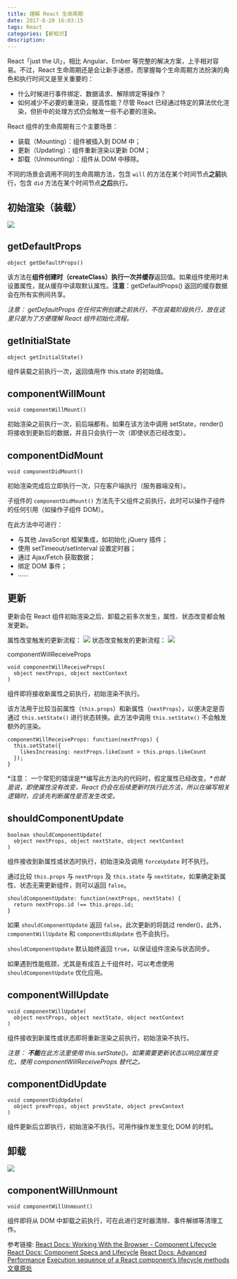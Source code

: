 ```yaml
---
title: 理解 React 生命周期
date: 2017-8-20 16:03:15
tags: React
categories: [新知识]
description:
---
```


React「just the UI」，相比 Angular、Ember 等完整的解决方案，上手相对容易。不过，React 生命周期还是会让新手迷惑，而掌握每个生命周期方法扮演的角色和执行时间又是至关重要的：
- 什么时候进行事件绑定、数据请求、解除绑定等操作？
- 如何减少不必要的重渲染，提高性能？尽管 React 已经通过特定的算法优化渲染，但折中的处理方式仍会触发一些不必要的渲染。

React 组件的生命周期有三个主要场景：
- 装载（Mounting）：组件被插入到 DOM 中；
- 更新（Updating）：组件重新渲染以更新 DOM；
- 卸载（Unmounting）：组件从 DOM 中移除。

不同的场景会调用不同的生命周期方法，包含 `will` 的方法在某个时间节点**之前**执行，包含 `did` 方法在某个时间节点**之后**执行。

## 初始渲染（装载）
![](./box/Pic/initialMount.svg)
## getDefaultProps
```
object getDefaultProps()
```
该方法在**组件创建时（createClass）执行一次并缓存**返回值。如果组件使用时未设置属性，就从缓存中读取默认属性。**注意**：getDefaultProps() 返回的缓存数据会在所有实例间共享。

*注意：
getDefaultProps 在任何实例创建之前执行，不在装载阶段执行，放在这里只是为了方便理解 React 组件初始化流程。*

## getInitialState
```
object getInitialState()
```
组件装载之前执行一次，返回值用作 this.state 的初始值。

## componentWillMount
```
void componentWillMount()
```
初始渲染之前执行一次，前后端都有。如果在该方法中调用 setState，render() 将接收到更新后的数据，并且只会执行一次（即使状态已经改变）。

## componentDidMount
```
void componentDidMount()
```
初始渲染完成后立即执行一次，只在客户端执行（服务器端没有）。

子组件的 `componentDidMount()` 方法先于父组件之前执行，此时可以操作子组件的任何引用（如操作子组件 DOM）。

在此方法中可进行：

- 与其他 JavaScript 框架集成，如初始化 jQuery 插件；
- 使用 setTimeout/setInterval 设置定时器；
- 通过 Ajax/Fetch 获取数据；
- 绑定 DOM 事件；
- ……

## 更新
更新会在 React 组件初始渲染之后、卸载之前多次发生，属性、状态改变都会触发更新。

属性改变触发的更新流程：
![](./box/Pic/propsChange.svg)
状态改变触发的更新流程：
![](./box/Pic/stateChange.svg)

componentWillReceiveProps
```
void componentWillReceiveProps(
  object nextProps, object nextContext
)
```
组件即将接收新属性之前执行，初始渲染不执行。

该方法用于比较当前属性（`this.props`）和新属性（`nextProps`），以便决定是否通过 `this.setState()` 进行状态转换。此方法中调用 `this.setState()` 不会触发额外的渲染。
```
componentWillReceiveProps: function(nextProps) {
  this.setState({
    likesIncreasing: nextProps.likeCount > this.props.likeCount
  });
}
```

*注意：
一个常犯的错误是**编写此方法内的代码时，假定属性已经改变。**也就是说，即使属性没有改变，React 仍会在后续更新时执行此方法，所以在编写相关逻辑时，应该先判断属性是否发生改变。*

## shouldComponentUpdate
```
boolean shouldComponentUpdate(
  object nextProps, object nextState, object nextContext
)
```
组件接收到新属性或状态时执行，初始渲染及调用 `forceUpdate` 时不执行。

通过比较 `this.props` 与 `nextProps` 及 `this.state` 与 `nextState`，如果确定新属性、状态无需更新组件，则可以返回 `false`。
```
shouldComponentUpdate: function(nextProps, nextState) {
  return nextProps.id !== this.props.id;
}
```
如果 `shouldComponentUpdate` 返回 `false`，此次更新的将跳过 render()，此外，`componentWillUpdate` 和 `componentDidUpdate` 也不会执行。

`shouldComponentUpdate` 默认始终返回 `true`，以保证组件渲染与状态同步。

如果遇到性能瓶颈，尤其是有成百上千组件时，可以考虑使用 `shouldComponentUpdate` 优化应用。

## componentWillUpdate
```
void componentWillUpdate(
  object nextProps, object nextState, object nextContext
)
```
组件接收到新属性或状态即将重新渲染之前执行，初始渲染不执行。

*注意：
**不能**在此方法里使用 this.setState()。如果需要更新状态以响应属性变化，使用 componentWillReceiveProps 替代之。*

## componentDidUpdate
```
void componentDidUpdate(
  object prevProps, object prevState, object prevContext
)
``` 
组件更新后立即执行，初始渲染不执行。可用作操作发生变化 DOM 的时机。

## 卸载
![](./box/Pic/unmount.svg)
## componentWillUnmount
```
void componentWillUnmount()
```
组件即将从 DOM 中卸载之前执行，可在此进行定时器清除、事件解绑等清理工作。

参考链接:
[React Docs: Working With the Browser - Component Lifecycle](https://facebook.github.io/react/docs/working-with-the-browser.html#component-lifecycle)
[React Docs: Component Specs and Lifecycle](https://facebook.github.io/react/docs/component-specs.html)
[React Docs: Advanced Performance](https://facebook.github.io/react/docs/advanced-performance.html)
[Execution sequence of a React component’s lifecycle methods](http://javascript.tutorialhorizon.com/2014/09/13/execution-sequence-of-a-react-components-lifecycle-methods/)
[文章原处](https://csspod.com/understanding-reactjs-lifecycle-methods/)